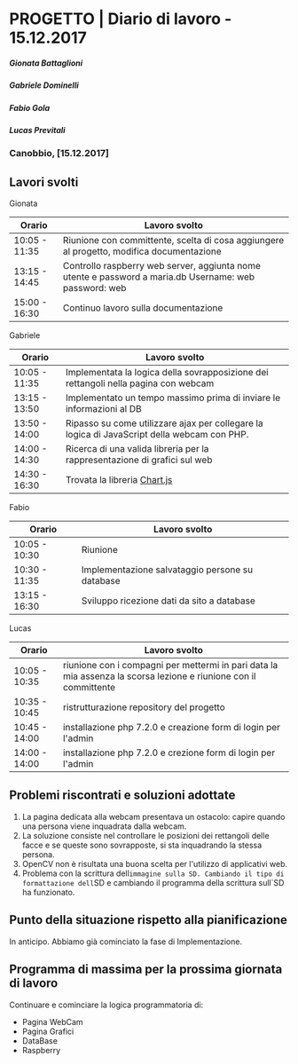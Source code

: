 # PROGETTO | Diario di lavoro - 15.12.2017
##### Gionata Battaglioni
##### Gabriele Dominelli
##### Fabio Gola
##### Lucas Previtali
### Canobbio, [15.12.2017]

## Lavori svolti
Gionata


|Orario        |Lavoro svolto                 |
|--------------|------------------------------|
|10:05 - 11:35 |Riunione con committente, scelta di cosa aggiungere al progetto, modifica documentazione|                  
|13:15 - 14:45 |Controllo raspberry web server, aggiunta nome utente e password a maria.db Username: web password: web|
|15:00 - 16:30 |Continuo lavoro sulla documentazione|

Gabriele

|Orario        |Lavoro svolto                 |
|--------------|------------------------------|
|10:05 - 11:35 |Implementata la logica della sovrapposizione dei rettangoli nella pagina con webcam			        |
|13:15 - 13:50 |Implementato un tempo massimo prima di inviare le informazioni al DB|
|13:50 - 14:00 |Ripasso su come utilizzare ajax per collegare la logica di JavaScript della webcam con PHP.|
|14:00 - 14:30 |Ricerca di una valida libreria per la rappresentazione di grafici sul web|
|14:30 - 16:30 |Trovata la libreria [Chart.js](http://www.html.it/articoli/chart-js-creare-grafici-interattivi/)|


Fabio

|Orario        |Lavoro svolto                 |
|--------------|------------------------------|
|10:05 - 10:30 |Riunione					      |
|10:30 - 11:35 |Implementazione salvataggio persone su database					      |                         
|13:15 - 16:30 |Sviluppo ricezione dati da sito a database|


Lucas


|Orario        |Lavoro svolto                 |
|--------------|------------------------------|
|10:05 - 10:35 |riunione con i compagni per mettermi in pari data la mia assenza la scorsa lezione e riunione con il committente|
|10:35 - 10:45 |ristrutturazione repository del progetto|
|10:45 - 14:00 |installazione php 7.2.0 e creazione form di login per l'admin|
|14:00 - 14:00 |installazione php 7.2.0 e crezione form di login per l'admin|


##  Problemi riscontrati e soluzioni adottate
1. La pagina dedicata alla webcam presentava un ostacolo: capire quando una persona viene inquadrata dalla webcam.
2. La soluzione consiste nel controllare le posizioni dei rettangoli delle facce e se queste sono sovrapposte, si sta inquadrando la stessa persona.
1. OpenCV non è risultata una buona scelta per l'utilizzo di applicativi web.
4. Problema con la scrittura dell`immagine sulla SD. Cambiando il tipo di formattazione dell`SD e cambiando il programma della scrittura sull`SD ha funzionato.

##  Punto della situazione rispetto alla pianificazione
In anticipo. Abbiamo già cominciato la fase di Implementazione.

## Programma di massima per la prossima giornata di lavoro
Continuare e cominciare la logica programmatoria di:
- Pagina WebCam
- Pagina Grafici
- DataBase
- Raspberry
